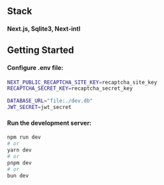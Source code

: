 ## Stack

#### Next.js, Sqlite3, Next-intl

## Getting Started

#### Configure .env file:

```bash
NEXT_PUBLIC_RECAPTCHA_SITE_KEY=recaptcha_site_key
RECAPTCHA_SECRET_KEY=recaptcha_secret_key

DATABASE_URL="file:./dev.db"
JWT_SECRET=jwt_secret
```

#### Run the development server:

```bash
npm run dev
# or
yarn dev
# or
pnpm dev
# or
bun dev
```
